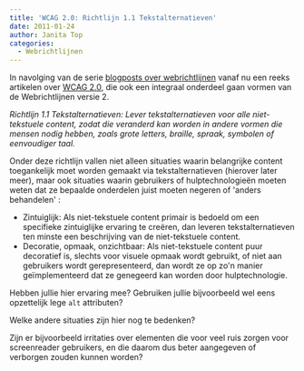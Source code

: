 ```yaml
---
title: 'WCAG 2.0: Richtlijn 1.1 Tekstalternatieven'
date: 2011-01-24
author: Janita Top
categories:
  - Webrichtlijnen
---
```


In navolging van de serie [blogposts over webrichtlijnen](/blog/categorieen/webrichtlijnen) vanaf nu een reeks artikelen over [WCAG 2.0](http://www.w3.org/Translations/WCAG20-nl/), die ook een integraal onderdeel gaan vormen van de Webrichtlijnen versie 2.

_Richtlijn 1.1 Tekstalternatieven: Lever tekstalternatieven voor alle niet-tekstuele content, zodat die veranderd kan worden in andere vormen die mensen nodig hebben, zoals grote letters, braille, spraak, symbolen of eenvoudiger taal._

Onder deze richtlijn vallen niet alleen situaties waarin belangrijke content toegankelijk moet worden gemaakt via tekstalternatieven (hierover later meer), maar ook situaties waarin gebruikers of hulptechnologieën moeten weten dat ze bepaalde onderdelen juist moeten negeren of 'anders behandelen' :

- Zintuiglijk: Als niet-tekstuele content primair is bedoeld om een specifieke zintuiglijke ervaring te creëren, dan leveren tekstalternatieven ten minste een beschrijving van de niet-tekstuele content.
- Decoratie, opmaak, onzichtbaar: Als niet-tekstuele content puur decoratief is, slechts voor visuele opmaak wordt gebruikt, of niet aan gebruikers wordt gerepresenteerd, dan wordt ze op zo'n manier geïmplementeerd dat ze genegeerd kan worden door hulptechnologie.

Hebben jullie hier ervaring mee? Gebruiken jullie bijvoorbeeld wel eens opzettelijk lege `alt` attributen?

Welke andere situaties zijn hier nog te bedenken?

Zijn er bijvoorbeeld irritaties over elementen die voor veel ruis zorgen voor screenreader gebruikers, en die daarom dus beter aangegeven of verborgen zouden kunnen worden?
